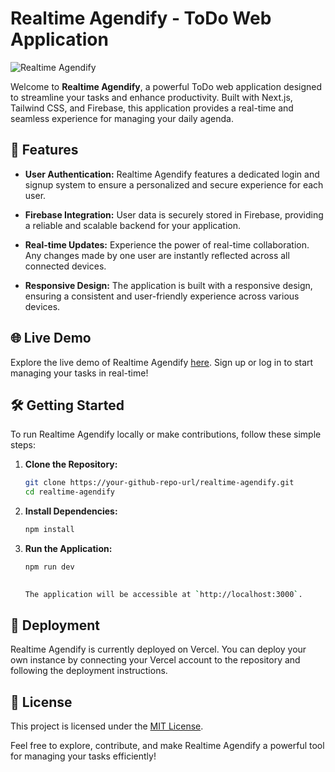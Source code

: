 # Realtime Agendify - ToDo Web Application

![Realtime Agendify](https://ik.imagekit.io/freshman/ezgif.com-crop__1__eT3PEPOemIP.gif)

Welcome to **Realtime Agendify**, a powerful ToDo web application designed to streamline your tasks and enhance productivity. Built with Next.js, Tailwind CSS, and Firebase, this application provides a real-time and seamless experience for managing your daily agenda.

## 🚀 Features

- **User Authentication:** Realtime Agendify features a dedicated login and signup system to ensure a personalized and secure experience for each user.

- **Firebase Integration:** User data is securely stored in Firebase, providing a reliable and scalable backend for your application.

- **Real-time Updates:** Experience the power of real-time collaboration. Any changes made by one user are instantly reflected across all connected devices.

- **Responsive Design:** The application is built with a responsive design, ensuring a consistent and user-friendly experience across various devices.

## 🌐 Live Demo

Explore the live demo of Realtime Agendify [here](https://realtime-agendify.vercel.app/login). Sign up or log in to start managing your tasks in real-time!

## 🛠️ Getting Started

To run Realtime Agendify locally or make contributions, follow these simple steps:

1. **Clone the Repository:**
   ```bash
   git clone https://your-github-repo-url/realtime-agendify.git
   cd realtime-agendify
   ```

2. **Install Dependencies:**
   ```bash
   npm install
   ```

3. **Run the Application:**
   ```bash
   npm run dev
 

   The application will be accessible at `http://localhost:3000`.

## 🚀 Deployment

Realtime Agendify is currently deployed on Vercel. You can deploy your own instance by connecting your Vercel account to the repository and following the deployment instructions.

## 📝 License

This project is licensed under the [MIT License](LICENSE).

Feel free to explore, contribute, and make Realtime Agendify a powerful tool for managing your tasks efficiently!

